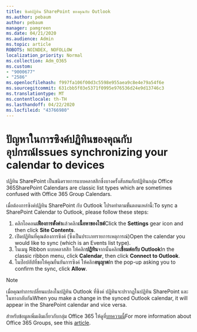 ```yaml
---
title: ซิงค์ปฏิทิน SharePoint ของคุณกับ Outlook
ms.author: pebaum
author: pebaum
manager: pamgreen
ms.date: 04/21/2020
ms.audience: Admin
ms.topic: article
ROBOTS: NOINDEX, NOFOLLOW
localization_priority: Normal
ms.collection: Adm_O365
ms.custom:
- "9000677"
- "2586"
ms.openlocfilehash: f997fa106f00d3c5598e955aea9c8e4e79a54f6e
ms.sourcegitcommit: 631cbb5f03e5371f0995e976536d24e9d13746c3
ms.translationtype: MT
ms.contentlocale: th-TH
ms.lasthandoff: 04/22/2020
ms.locfileid: "43766980"
---
```

# <a name="issues-synchronizing-your-calendar-to-devices"></a><span data-ttu-id="9ed3c-102">ปัญหาในการซิงค์ปฏิทินของคุณกับอุปกรณ์</span><span class="sxs-lookup"><span data-stu-id="9ed3c-102">Issues synchronizing your calendar to devices</span></span>

<span data-ttu-id="9ed3c-103">ปฏิทิน SharePoint เป็นชนิดรายการแบบคลาสสิกซึ่งบางครั้งสับสนกับปฏิทินกลุ่ม Office 365</span><span class="sxs-lookup"><span data-stu-id="9ed3c-103">SharePoint Calendars are classic list types which are sometimes confused with Office 365 Group Calendars.</span></span>

<span data-ttu-id="9ed3c-104">เมื่อต้องการซิงค์ปฏิทิน SharePoint กับ Outlook โปรดทําตามขั้นตอนเหล่านี้:</span><span class="sxs-lookup"><span data-stu-id="9ed3c-104">To sync a SharePoint Calendar to Outlook, please follow these steps:</span></span>

1. <span data-ttu-id="9ed3c-105">คลิกไอคอน**เฟืองการตั้งค่า**แล้วคลิก**เนื้อหาของไซต์**</span><span class="sxs-lookup"><span data-stu-id="9ed3c-105">Click the **Settings** gear icon and then click **Site Contents**.</span></span>
2. <span data-ttu-id="9ed3c-106">เปิดปฏิทินที่คุณต้องการซิงค์ (ซึ่งเป็นประเภทรายการเหตุการณ์)</span><span class="sxs-lookup"><span data-stu-id="9ed3c-106">Open the calendar you would like to sync (which is an Events list type).</span></span>
3. <span data-ttu-id="9ed3c-107">ในเมนู Ribbon แบบคลาสสิก ให้คลิก**ปฏิทิน**จากนั้นคลิก**เชื่อมต่อกับ Outlook**</span><span class="sxs-lookup"><span data-stu-id="9ed3c-107">In the classic ribbon menu, click **Calendar**, then click **Connect to Outlook**.</span></span>
4. <span data-ttu-id="9ed3c-108">ในป๊อปอัปที่ขอให้คุณยืนยันการซิงค์ ให้คลิก**อนุญาต**</span><span class="sxs-lookup"><span data-stu-id="9ed3c-108">In the pop-up asking you to confirm the sync, click **Allow**.</span></span>

>[!Note]
> <span data-ttu-id="9ed3c-109">เมื่อคุณทําการเปลี่ยนแปลงในปฏิทิน Outlook ที่ซิงค์ ปฏิทินจะปรากฏในปฏิทิน SharePoint และในทางกลับกัน</span><span class="sxs-lookup"><span data-stu-id="9ed3c-109">When you make a change in the synced Outlook calendar, it will appear in the SharePoint calendar and vice versa.</span></span>

<span data-ttu-id="9ed3c-110">สําหรับข้อมูลเพิ่มเติมเกี่ยวกับกลุ่ม Office 365 ให้ดูที่[บทความนี้](https://support.office.com/article/Learn-about-Office-365-groups-b565caa1-5c40-40ef-9915-60fdb2d97fa2)</span><span class="sxs-lookup"><span data-stu-id="9ed3c-110">For more information about Office 365 Groups, see this [article](https://support.office.com/article/Learn-about-Office-365-groups-b565caa1-5c40-40ef-9915-60fdb2d97fa2).</span></span>
